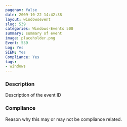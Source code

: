 ```yaml
---
pagenav: false
date: 2009-10-22 14:42:38
layout: windowsevent
slug: 539
categories: Windows-Events 500
summary: summary of event
image: placeholder.png
Event: 539
Log: Yes
SIEM: Yes
Compliance: Yes
tags:
- windows
---
```


### Description

Description of the event ID

### Compliance

Reason why this may or may not be compliance related. 
